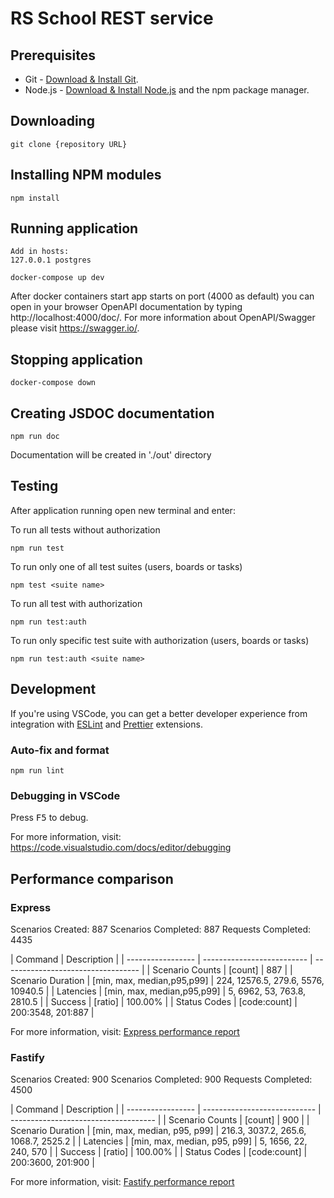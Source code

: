 # RS School REST service

## Prerequisites

- Git - [Download & Install Git](https://git-scm.com/downloads).
- Node.js - [Download & Install Node.js](https://nodejs.org/en/download/) and the npm package manager.

## Downloading

```
git clone {repository URL}
```

## Installing NPM modules

```
npm install
```

## Running application

```
Add in hosts:
127.0.0.1 postgres

docker-compose up dev

```

After docker containers start app starts on port (4000 as default) you can open
in your browser OpenAPI documentation by typing http://localhost:4000/doc/.
For more information about OpenAPI/Swagger please visit https://swagger.io/.

## Stopping application

```
docker-compose down
```

## Creating JSDOC documentation

```
npm run doc
```

Documentation will be created in './out' directory

## Testing

After application running open new terminal and enter:

To run all tests without authorization

```
npm run test
```

To run only one of all test suites (users, boards or tasks)

```
npm test <suite name>
```

To run all test with authorization

```
npm run test:auth
```

To run only specific test suite with authorization (users, boards or tasks)

```
npm run test:auth <suite name>
```

## Development

If you're using VSCode, you can get a better developer experience from integration with [ESLint](https://marketplace.visualstudio.com/items?itemName=dbaeumer.vscode-eslint) and [Prettier](https://marketplace.visualstudio.com/items?itemName=esbenp.prettier-vscode) extensions.

### Auto-fix and format

```
npm run lint
```

### Debugging in VSCode

Press <kbd>F5</kbd> to debug.

For more information, visit: https://code.visualstudio.com/docs/editor/debugging

## Performance comparison

### Express

Scenarios Created: 887
Scenarios Completed: 887
Requests Completed: 4435

| Command           | Description                |
| ----------------- | -------------------------- | ---------------------------------- |
| Scenario Counts   | [count]                    | 887                                |
| Scenario Duration | [min, max, median,p95,p99] | 224, 12576.5, 279.6, 5576, 10940.5 |
| Latencies         | [min, max, median,p95,p99] | 5, 6962, 53, 763.8, 2810.5         |
| Success           | [ratio]                    | 100.00%                            |
| Status Codes      | [code:count]               | 200:3548, 201:887                  |

For more information, visit: [Express performance report](https://github.com/denzel-commits/basic-nodejs-2021Q2/blob/task9/express-nest-migration/load-testing/reports/html-reports/express-report.html)

### Fastify

Scenarios Created: 900
Scenarios Completed: 900
Requests Completed: 4500

| Command           | Description                  |
| ----------------- | ---------------------------- | ------------------------------------ |
| Scenario Counts   | [count]                      | 900                                  |
| Scenario Duration | [min, max, median, p95, p99] | 216.3, 3037.2, 265.6, 1068.7, 2525.2 |
| Latencies         | [min, max, median, p95, p99] | 5, 1656, 22, 240, 570                |
| Success           | [ratio]                      | 100.00%                              |
| Status Codes      | [code:count]                 | 200:3600, 201:900                    |

For more information, visit: [Fastify performance report](https://github.com/denzel-commits/basic-nodejs-2021Q2/blob/task9/express-nest-migration/load-testing/reports/html-reports/fastify-report.html)

